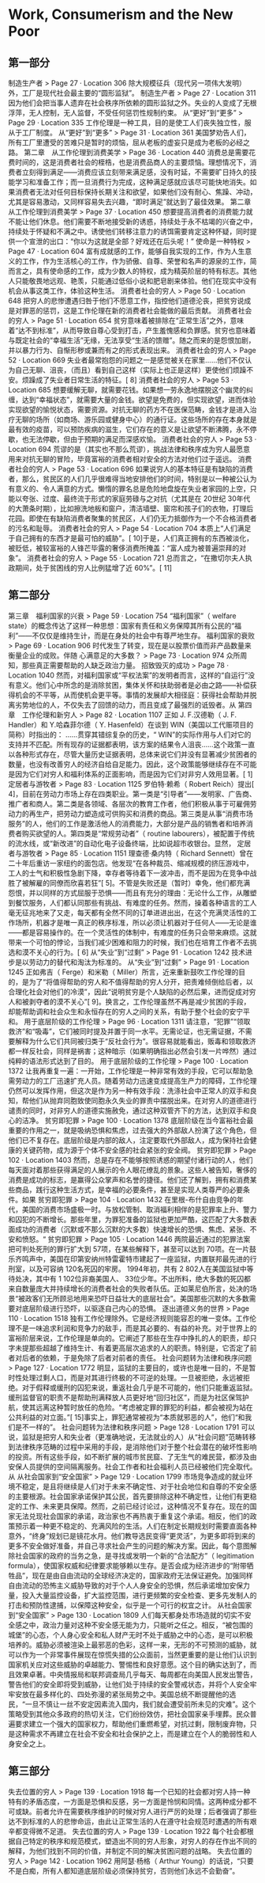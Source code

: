 # Work, Consumerism and the New Poor

## 第一部分

制造生产者 > Page 27 · Location 306
除大规模征兵（现代另一项伟大发明）外，工厂是现代社会最主要的“圆形监狱”。
制造生产者 > Page 27 · Location 311
因为他们会把当事人遗弃在社会秩序所依赖的圆形监狱之外。失业的人变成了无根浮萍，无人控制，无人监督，不受任何惩罚性规制约束。
从“更好”到“更多” > Page 29 · Location 335
工作伦理是一种工具，目的是使工人们丧失独立性，服从于工厂制度。
从“更好”到“更多” > Page 31 · Location 361
美国梦劝告人们，所有工厂里遭受的苦难只是暂时的烦恼，屈从老板的虚妄只是成为老板的必经之路。
第二章　从工作伦理到消费美学 > Page 36 · Location 440
消费总是需要花费时间的，这是消费者社会的桎梏，也是消费品商人的主要烦恼。理想情况下，消费者立刻得到满足——消费应该立刻带来满足感，没有时延，不需要旷日持久的技能学习和准备工作；而一旦消费行为完成，这种满足感就应该尽可能快地消失。如果消费者无法对任何目标保持长期关注和欲望，如果他们没有耐心、焦躁、冲动，尤其是容易激动，又同样容易失去兴趣，“即时满足”就达到了最佳效果。
第二章　从工作伦理到消费美学 > Page 37 · Location 450
想要提高消费者的消费能力就不能让他们休息。他们需要不断地接受新的诱惑，持续处于永不枯竭的兴奋之中，持续处于怀疑和不满之中。诱使他们转移注意力的诱饵需要肯定这种怀疑，同时提供一个宣泄的出口：“你以为这就是全部？好戏还在后头呢！”
使命是一种特权 > Page 47 · Location 604
富有成就感的工作，能够自我实现的工作，作为人生意义的工作，作为生活核心的工作，作为骄傲、自尊、荣誉和名声的源泉的工作，简而言之，具有使命感的工作，成为少数人的特权，成为精英阶层的特有标志。其他人只能敬畏地远观、艳羡，只能通过低俗小说和肥皂剧来体验。他们在现实中没有机会从事这类工作，体验这种生活。
消费者社会的穷人 > Page 50 · Location 648
把穷人的悲惨遭遇归咎于他们不愿意工作，指控他们道德沦丧，把贫穷说成是对罪恶的惩罚，这是工作伦理在新的消费者社会能做的最后贡献。
消费者社会的穷人 > Page 51 · Location 654
贫穷意味着被排除在“正常生活”之外，意味着“达不到标准”，从而导致自尊心受到打击，产生羞愧感和负罪感。贫穷也意味着与既定社会的“幸福生活”无缘，无法享受“生活的馈赠”。随之而来的是怨恨加剧，并以暴力行为、自惭形秽或兼而有之的形式表现出来。
消费者社会的穷人 > Page 52 · Location 669
失业者最常抱怨的问题之一是感觉被关在家里……他们不仅认为自己无聊、沮丧，（而且）看到自己这样（实际上也正是这样）更使他们烦躁不安。烦躁成了失业者日常生活的特征。[ 8]
消费者社会的穷人 > Page 53 · Location 685
想要缓解无聊，就需要花钱。如果想一劳永逸地摆脱这个幽灵的纠缠，达到“幸福状态”，就需要大量的金钱。欲望是免费的，但实现欲望，进而体验实现欲望的愉悦状态，需要资源。对抗无聊的药方不在医保范畴，金钱才是进入治疗无聊的场所（如商场、游乐园或健身中心）的通行证。这些场所的存在本身就是最有效的疫苗，可以预防疾病的滋生，它们存在的意义是让欲望不断沸腾，永不停歇，也无法停歇，但由于预期的满足而深感欢愉。
消费者社会的穷人 > Page 53 · Location 694
荒谬的是（其实也不那么荒谬），挑战法律和秩序成为穷人最愿意用来对抗无聊的冒险，毕竟富裕的消费者相对安全的方法对他们过于遥远。
消费者社会的穷人 > Page 53 · Location 696
如果说穷人的基本特征是有缺陷的消费者，那么，贫民区的人们几乎很难得当地安排他们的时间，特别是以一种被公认为有意义的、令人满意的方式。懒惰的罪名总是危险地盘旋在失业者家园的上空，只能以夸张、过度、最终流于形式的家庭劳碌与之对抗（尤其是在 20世纪 30年代的大萧条时期），比如擦洗地板和窗户，清洁墙壁、窗帘和孩子们的衣物，打理后花园。即使在有缺陷消费者聚集的贫民区，人们仍无力抵御作为一个不合格消费者的污名和耻辱。
消费者社会的穷人 > Page 54 · Location 704
本质上“人们满足于自己拥有的东西才是最可怕的威胁”。[ 10]于是，人们真正拥有的东西被淡化，被贬低，被较富裕的人锋芒毕露的奢侈消费所掩盖：“富人成为被普遍崇拜的对象”。
消费者社会的穷人 > Page 55 · Location 721
总而言之，“在撒切尔夫人执政期间，处于贫困线的穷人比例猛增了近 60%”。[ 11]

## 第二部分

第三章　福利国家的兴衰 > Page 59 · Location 754
“福利国家”（ welfare state）的概念传达了这样一种思想：国家有责任和义务保障其所有公民的“福利”——不仅仅是维持生计，而是在身处的社会中有尊严地生存。
福利国家的衰败 > Page 69 · Location 906
时代发生了转变，现在是以股票价值而非产品数量来衡量企业的成败。伴随
心满意足的大多数？ > Page 73 · Location 974
众所周知，那些真正需要帮助的人缺乏政治力量。
招致毁灭的成功 > Page 78 · Location 1040
然而，对福利国家或“平权法案”的发明者而言，这样的“自运行”没有意义。他们心中所念的是消除贫困，集体关怀和扶助弱者是必由之路——补偿获得机会的不平等，从而使机会更平等。事情的发展却大相径庭：获得社会帮助并脱离劣势地位的人，不仅失去了回馈的动力，而且变成了最强烈的诋毁者。从
第四章　工作伦理和新穷人 > Page 82 · Location 1107
正如 J. F.汉德勒（ J. F. Handler）和 Y.哈森菲尔德（ Y. Hasenfeld）在谈到 WIN（美国以工代赈项目的简称）时指出的： ……贯穿其错综复杂的历史，“ WIN”的实际作用与人们对它的支持并不匹配。所有现存的证据都表明，该方案的结果令人沮丧……这个政策一直以各种形式存在，尽管大量历史证据表明，总体来说它们并没有显著减少贫困者的数量，也没有改善穷人的经济自给自足能力。因此，这个政策能够继续存在不可能是因为它们对穷人和福利体系的正面影响，而是因为它们对非穷人效用显著。[ 1]
定居者与游牧者 > Page 83 · Location 1125
罗伯特·赖希（ Robert Reich）提出[ 4]，目前在劳动力市场上存在四类职业。第一类是“引导者”——发明家、广告商、推广者和商人。第二类是各领域、各层次的教育工作者，他们积极从事于可雇佣劳动力的再生产，把劳动力塑造成可供购买和消费的商品。第三类是从事“消费市场服务”的人，他们的工作是激活他人的消费能力，大部分是产品的销售者和培养消费者购买欲望的人。第四类是“常规劳动者”（ routine labourers），被配置于传统的流水线，或“新改进”的自动化电子设备终端，比如说超市收银台。显然，
定居者与游牧者 > Page 85 · Location 1151
理查德·桑内特（ Richard Sennett）曾在二十年后重访一家纽约的面包店。他发现“在各种裁员、缩减规模的挤压游戏中，工人的士气和积极性急剧下降，幸存者等待着下一波冲击，而不是因为在竞争中战胜了被解雇的同僚而欣喜若狂”[ 5]。不管是失败还是（暂时）幸免，他们都充满怨恨，并以同样的方式屈服于恐惧——而且有充分的理由：无论什么工作，从雕塑到餐饮服务，人们都认同那些有挑战、有难度的任务。然而，操着各种语言的工人毫无征兆地来了又走，每天都有全然不同的订单进进出出，在这个充满灵活性的工作场所，机器才是唯一真正的秩序标准，所以必须让机器对于任何人——无论是谁——都是容易操作的。在一个灵活性的体制中，有难度的任务只会带来麻烦。这就带来一个可怕的悖论，当我们减少困难和阻力的时候，我们也在培育工作者不去挑选和漠不关心的行为。[ 6]
从“失业”到“过剩” > Page 91 · Location 1242
技术进步是以劳动力的替代和淘汰为标准的。
从“失业”到“过剩” > Page 91 · Location 1245
正如弗吉（ Ferge）和米勒（ Miller）所言，近来重新鼓吹工作伦理的目的，是为了“将值得帮助的穷人和不值得帮助的穷人分开，把责难倾倒给后者，以合理化社会对他们的冷漠”，因此“说明贫穷是个人缺陷的必然后果，进而促成对穷人和被剥夺者的漠不关心”[ 9]。换言之，工作伦理虽然不再是减少贫困的手段，却能帮助调和社会众生和永恒存在的穷人之间的关系，有助于整个社会的安宁平和。
用于底层阶级的工作伦理 > Page 96 · Location 1311
请注意，“犯罪”“领取救济”和“吸毒”，它们被同时提及并置于同一水平。无需论证，也无需证据，不需要解释为什么它们共同被归类于“反社会行为”。很容易就能看出，贩毒和领取救济都一样反社会，同样是祸害；这种暗示（如果明确指出必然会引发一片哗然）通过纯粹的语法形式达到了目的。
用于底层阶级的工作伦理 > Page 100 · Location 1372
让我再重复一遍：一开始，工作伦理是一种非常有效的手段，它可以帮助急需劳动力的工厂迅速扩充人员。随着劳动力迅速变成提高生产力的障碍，工作伦理仍然可以发挥作用，但这次是作为另一种有效手段：洗涤社会中正常人的双手和良知，帮他们从抛弃同胞致使同胞永久失业的罪责中摆脱出来。在对穷人的道德进行谴责的同时，对非穷人的道德实施赦免，通过这种双管齐下的方法，达到双手和良心的洁净。
贫穷即犯罪 > Page 100 · Location 1378
底层阶级在当今富裕社会最重要的作用之一，就是吸纳恐惧和焦虑，过去强大的外部敌人扮演了这个角色，但他们已不复存在。底层阶级是内部的敌人，注定要取代外部敌人，成为保持社会健康的关键药物，成为源于个体不安全感的社会紧张的安全阀。
贫穷即犯罪 > Page 102 · Location 1403
然而，总是存在不能够按照诱惑的期望付诸行动的人，他们每天面对着那些获得满足的人展示的令人眼花缭乱的景象。这些人被告知，奢侈的消费是成功的标志，是赢得公众掌声和名誉的捷径。他们还了解到，拥有和消费某些商品，践行这种生活方式，是幸福的必要条件，甚至是实现人类尊严的必要条件。如果
贫穷即犯罪 > Page 104 · Location 1432
在里根-布什自由竞争的年代，美国的消费市场盛极一时。与放松管制、取消福利相伴的是犯罪率上升、警力和囚犯的不断增长。那些年里，为罪犯准备的监狱也更加严酷，这匹配了大多数表面成功的消费者（沉默或不那么沉默的大多数）快速增长的恐惧、焦虑、紧张、不安和愤怒。“
贫穷即犯罪 > Page 105 · Location 1446
两院最近通过的犯罪法案把可判处死刑的罪行扩大到 57项，在某些解释下，甚至可以达到 70项。在一片鼓乐齐鸣声中，美国在印第安纳州特雷霍特市建起了一座监狱，内置联邦最先进的行刑室，以及可容纳 120名死囚的牢房。 1994年初，共有 2 802人在美国监狱中等待处决，其中有 1 102位非裔美国人、 33位少年。不出所料，绝大多数的死囚都来自数量庞大并持续增长的消费者社会的失败者队伍。正如莱尼伯所言，处决的场景“被政客们无所顾忌地用来恐吓日益壮大的底层社会”。美国那些沉默的大多数需要对底层阶级进行恐吓，以驱逐自己内心的恐惧。
逐出道德义务的世界 > Page 110 · Location 1518
独有工作伦理除外。它是经济规则能容忍的唯一变体。工作伦理不是一味追求利润和竞争力的敌手，而是其必要的、有益的补充。对于世界上的富裕阶层来说，工作伦理是单向的。它阐述了那些在生存中挣扎的人的职责，却只字未提那些超越了维持生计、有着更高层次追求的人的职责。特别是，它否定了前者对后者的依赖，于是免除了后者对前者的责任。
社会问题转为法律和秩序问题 > Page 127 · Location 1772
明显，监狱的主要目的，或许也是唯一目的，不是暂时性处理过剩人口，而是对其进行终极的不可逆的处理。一旦被拒绝，永远被拒绝。对于假释或缓刑的囚犯来说，重返社会几乎是不可能的，他们只能重返监狱。缓刑监督官的职责不是帮助刑满释放人员更好地“回归社区”，而是为社区保驾护航，使其远离这种暂时放任的危险。“考虑被定罪的罪犯的利益，都会被视为站在公共利益的对立面。”[ 15]事实上，罪犯通常被视为“本质就邪恶的人”，他们“和我们是不一样的”。
社会问题转为法律和秩序问题 > Page 128 · Location 1791
可以说，监狱是把穷人和失业者（更准确地说，无法就业的人）从“社会问题”范畴转移到法律秩序范畴的过程中采用的手段，是消除他们对于整个社会潜在的破坏性影响的投资。所有这些手段，如不断扩展的城市贫民窟、了无生气的难民营，都涉及由安保人员提供的空间隔离服务。社会工作者和社会福利人员已经被他们完全取代。从
从社会国家到“安全国家” > Page 129 · Location 1799
市场竞争造成的就业环境不稳定，是且将继续是人们对于未来不确定性、对于社会地位和自尊的不安全感的主要根源。社会国家承诺保护其公民，首先要排除这种不确定性，让他们有更稳定的工作、未来更具保障。然而，之前已经讨论过，这种情况不复存在。现在的国家无法兑现社会国家的承诺，政治家也不再热衷于重复这个承诺。相反，他们的政策预示着一种更不稳定的、充满风险的生活。人们在制定长期规划时需要直面各种意外，“终身”规划已是镜花水月。他们教导选民变得“更灵活”，为更多即将到来的更多不安全做好准备，并自己寻求社会产生的问题的解决方案。因此，每个意图解除社会国家的政府的当务之急，是寻找或发明一个新的“合法配方”（ legitimation formula），使国家权威和纪律要求能够赖以生存。是否会成为经济进步的“附带牺牲品”，现在是由自由流动的全球经济决定的，国家政府无法保证避免。加强同样自由流动的恐怖主义威胁导致的对于个人人身安全的恐惧，然后承诺增加安保力量，投入大量监控设备，扩大监控范围，进行更频繁的安全检查、更多先发制人的打击和预防性逮捕，以保障这种安全，似乎是一个可行的权宜之计。
从社会国家到“安全国家” > Page 130 · Location 1809
人们每天都身处市场造就的切实不安全感之中，政治力量对这种不安全感无能为力，只能听之任之。相反，“被包围的城堡”的心态，个人身心安全和私人财产无时不处于威胁之中的心态，是可以积极培养的。威胁必须被渲染上最邪恶的色彩，这样一来，无形的不可预测的威胁，就可以作为一个非常事件展现在惊慌失措的公众面前，当然更重要的是让他们认识到国家机关应对这些威胁的卓越能力、警惕性和良好意愿。这个目的确实达到了，而且效果卓著。中央情报局和联邦调查局几乎每天、每周都在向美国人民发出警告，警告他们的安全即将受到威胁，让他们处于持续的安全警戒状态，并将个人安全牢牢安放在最多样化的、四处弥漫的紧张局势之中。美国总统不断提醒他的选民，“一旦不慎让一丝不安定因素流入国内，我们就会遭受前所未见的灾难”。这个策略受到其他众多政府的热切关注，它们纷纷效仿，把社会国家亲手埋葬。民众普遍要求建立一个强大的国家权力，帮助他们重燃希望，对抗过剩，限制废弃物，只是这种需求不再建立在社会不安全和社会保护之上，而是建立在个人的脆弱性和人身安全之上。

## 第三部分

失去位置的穷人 > Page 139 · Location 1918
每一个已知的社会都对穷人持一种特有的矛盾态度，一方面是恐惧和反感，另一方面是怜悯和同情。这两种成分都不可或缺。前者允许在需要秩序维护的时候对穷人进行严厉的处理；后者强调了那些达不到标准的人的悲惨命运，由此让正常生活的人在遵守社会规范时遭遇的所有艰辛都变得微不足道。
失去位置的穷人 > Page 139 · Location 1922
每个社会都根据自己特定的秩序和规范模式，塑造出不同的穷人形象，对穷人的存在作出不同的解释，为他们找到不同的价值，并制定不同的解决贫困问题的战略。
失去位置的穷人 > Page 142 · Location 1962
用阿瑟·杨格（ Arthur Young）的话说，“只要不是白痴，所有人都知道底层阶级必须保持贫穷，否则他们永远不会勤奋”。